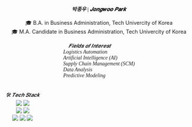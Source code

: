 <!DOCTYPE html>
<html>
<h4 align="center" style="font-style: italic; font-family: 'Times New Roman', serif;">
  박종우 | 𝑱𝒐𝒏𝒈𝒘𝒐𝒐 𝑷𝒂𝒓𝒌
</h4>

<div align="center">
  🎓 B.A. in Business Administration, Tech Univercity of Korea<br>
  🎓 M.A. Candidate in Business Administration, Tech Univercity of Korea<br><br>

  <div style="text-align: left; display: inline-block; max-width: 300px; font-style: italic; font-family: 'Times New Roman', serif;">
    📌 𝑭𝒊𝒆𝒍𝒅𝒔 𝒐𝒇 𝑰𝒏𝒕𝒆𝒓𝒆𝒔𝒕<br>
    Logistics Automation<br>
    Artificial Intelligence (AI)<br>
    Supply Chain Management (SCM)<br>
    Data Analysis<br>
    Predictive Modeling
  </div>
</div>
  <br><br>
  <div style="text-align: left; display: inline-block; max-width: 300px; font-style: italic; font-family: 'Times New Roman', serif;">
    🛠️ 𝑻𝒆𝒄𝒉 𝑺𝒕𝒂𝒄𝒌<br>
    <div align = "center">
  <img src = "https://img.shields.io/badge/python-3670A0?style=for-the-badge&logo=python&logoColor=ffdd54" />
  <img src = "https://img.shields.io/badge/R-276DC3?style=for-the-badge&logo=R&logoColor=white" />
</div>

<div align = "center">
  <img src = "https://img.shields.io/badge/MariaDB-003545?style=for-the-badge&logo=MariaDB&logoColor=white" />
  <img src = "https://img.shields.io/badge/MySQL-4479A1?style=for-the-badge&logo=MySQL&logoColor=white" />
</div>

<div align = "center">
  <img src = "https://img.shields.io/badge/pandas-150458.svg?style=for-the-badge&logo=pandas&logoColor=white" />
  <img src = "https://img.shields.io/badge/numpy-4d77cf.svg?style=for-the-badge&logo=numpy&logoColor=white" />
  <img src = "https://img.shields.io/badge/Matplotlib-11557c.svg?style=for-the-badge&logo=Matplotlib&logoColor=white" />
</div>
  </div>
</div>

